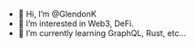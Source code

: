- 👋 Hi, I’m @GlendonK
- 👀 I’m interested in Web3, DeFi.
- 🌱 I’m currently learning GraphQL, Rust, etc...

<!---
GlendonK/GlendonK is a ✨ special ✨ repository because its `README.md` (this file) appears on your GitHub profile.
You can click the Preview link to take a look at your changes.
--->
